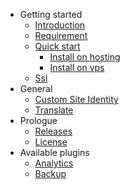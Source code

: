 - Getting started
  - [Introduction](README.md)
  - [Requirement](requirement.md)
  - [Quick start](install-on-hosting.md)
    - [Install on hosting](install-on-hosting.md)
    - [Install on vps](install-on-vps.md)
  - [Ssl](ssl.md)
- General
  - [Custom Site Identity](general.md)
  - [Translate](translate.md)
- Prologue
  - [Releases](releases.md)
  - [License](license.md)
- Available plugins
  - [Analytics](plugin-analytics.md)
  - [Backup](plugin-backup.md)
